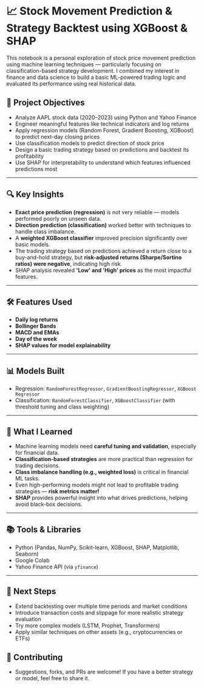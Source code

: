 # 📈 Stock Movement Prediction & Strategy Backtest using XGBoost & SHAP

This notebook is a personal exploration of stock price movement prediction using machine learning techniques — particularly focusing on classification-based strategy development. I combined my interest in finance and data science to build a basic ML-powered trading logic and evaluated its performance using real historical data.

## 🚀 Project Objectives

- Analyze AAPL stock data (2020–2023) using Python and Yahoo Finance
- Engineer meaningful features like technical indicators and log returns
- Apply regression models (Random Forest, Gradient Boosting, XGBoost) to predict next-day closing prices
- Use classification models to predict direction of stock price
- Design a basic trading strategy based on predictions and backtest its profitability
- Use SHAP for interpretability to understand which features influenced predictions most

---

## 🔍 Key Insights

- **Exact price prediction (regression)** is not very reliable — models performed poorly on unseen data.
- **Direction prediction (classification)** worked better with techniques to handle class imbalance.
- A **weighted XGBoost classifier** improved precision significantly over basic models.
- The trading strategy based on predictions achieved a return close to a buy-and-hold strategy, but **risk-adjusted returns (Sharpe/Sortino ratios) were negative**, indicating high risk.
- SHAP analysis revealed **'Low' and 'High' prices** as the most impactful features.

---

## 🛠️ Features Used

- **Daily log returns**
- **Bollinger Bands**
- **MACD and EMAs**
- **Day of the week**
- **SHAP values for model explainability**

---

## 📊 Models Built

- Regression: `RandomForestRegressor`, `GradientBoostingRegressor`, `XGBoost Regressor`
- Classification: `RandomForestClassifier`, `XGBoostClassifier` (with threshold tuning and class weighting)

---

## 🧠 What I Learned

- Machine learning models need **careful tuning and validation**, especially for financial data.
- **Classification-based strategies** are more practical than regression for trading decisions.
- **Class imbalance handling (e.g., weighted loss)** is critical in financial ML tasks.
- Even high-performing models might not lead to profitable trading strategies — **risk metrics matter!**
- **SHAP** provides powerful insight into what drives predictions, helping avoid black-box decisions.

---

## 📚 Tools & Libraries

- Python (Pandas, NumPy, Scikit-learn, XGBoost, SHAP, Matplotlib, Seaborn)
- Google Colab
- Yahoo Finance API (via `yfinance`)

---

## 📌 Next Steps

- Extend backtesting over multiple time periods and market conditions
- Introduce transaction costs and slippage for more realistic strategy evaluation
- Try more complex models (LSTM, Prophet, Transformers)
- Apply similar techniques on other assets (e.g., cryptocurrencies or ETFs)

## 🤝 Contributing

- Suggestions, forks, and PRs are welcome! If you have a better strategy or model, feel free to share it.

